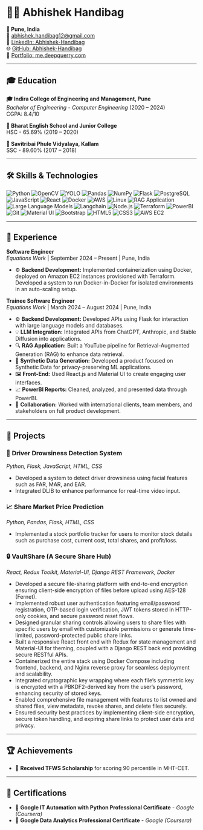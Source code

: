 # 👨‍💻 Abhishek Handibag

**📍 Pune, India**  
📧 [abhishek.handibag12@gmail.com](mailto:abhishek.handibag12@gmail.com)  
💼 [LinkedIn: Abhishek-Handibag](https://linkedin.com/in/abhishek-handibag) <br> 
🌐 [GitHub: Abhishek-Handibag](https://github.com/Abhishek-Handibag) <br> 
🧭 [Portfolio: me.deepquerry.com](https://me.deepquerry.com)

---

## 🎓 Education

**🎓 Indira College of Engineering and Management, Pune**  
*Bachelor of Engineering - Computer Engineering* (2020 – 2024)  
CGPA: 8.4/10

**🏫 Bharat English School and Junior College**  
HSC - 65.69% (2019 – 2020)  

**🏫 Savitribai Phule Vidyalaya, Kallam**  
SSC - 89.60% (2017 – 2018)

---

## 🛠️ Skills & Technologies

![Python](https://img.shields.io/badge/Python-3776AB?style=for-the-badge&logo=python&logoColor=white)
![OpenCV](https://img.shields.io/badge/OpenCV-5C3EE8?style=for-the-badge&logo=opencv&logoColor=white)
![YOLO](https://img.shields.io/badge/YOLO-FF1493?style=for-the-badge&logo=github&logoColor=white)
![Pandas](https://img.shields.io/badge/Pandas-150458?style=for-the-badge&logo=pandas&logoColor=white)
![NumPy](https://img.shields.io/badge/NumPy-013243?style=for-the-badge&logo=numpy&logoColor=white)
![Flask](https://img.shields.io/badge/Flask-000000?style=for-the-badge&logo=flask&logoColor=white)
![PostgreSQL](https://img.shields.io/badge/PostgreSQL-336791?style=for-the-badge&logo=postgresql&logoColor=white)
![JavaScript](https://img.shields.io/badge/JavaScript-F7DF1E?style=for-the-badge&logo=javascript&logoColor=black)
![React](https://img.shields.io/badge/React-61DAFB?style=for-the-badge&logo=react&logoColor=black)
![Docker](https://img.shields.io/badge/Docker-2496ED?style=for-the-badge&logo=docker&logoColor=white)
![AWS](https://img.shields.io/badge/AWS-232F3E?style=for-the-badge&logo=amazon-aws&logoColor=white)
![Linux](https://img.shields.io/badge/Linux-FCC624?style=for-the-badge&logo=linux&logoColor=black)
![RAG Application](https://img.shields.io/badge/RAG--Application-FF6F00?style=for-the-badge&logo=readme&logoColor=white)
![Large Language Models](https://img.shields.io/badge/LLM-00BFFF?style=for-the-badge&logo=openai&logoColor=white)
![Langchain](https://img.shields.io/badge/Langchain-4B8BBE?style=for-the-badge&logo=langchain&logoColor=white)
![Node.js](https://img.shields.io/badge/Node.js-339933?style=for-the-badge&logo=nodedotjs&logoColor=white)
![Terraform](https://img.shields.io/badge/Terraform-7B42BC?style=for-the-badge&logo=terraform&logoColor=white)
![PowerBI](https://img.shields.io/badge/PowerBI-F2C811?style=for-the-badge&logo=power-bi&logoColor=black)
![Git](https://img.shields.io/badge/Git-F05032?style=for-the-badge&logo=git&logoColor=white)
![Material UI](https://img.shields.io/badge/Material--UI-0081CB?style=for-the-badge&logo=mui&logoColor=white)
![Bootstrap](https://img.shields.io/badge/Bootstrap-7952B3?style=for-the-badge&logo=bootstrap&logoColor=white)
![HTML5](https://img.shields.io/badge/HTML5-E34F26?style=for-the-badge&logo=html5&logoColor=white)
![CSS3](https://img.shields.io/badge/CSS3-1572B6?style=for-the-badge&logo=css3&logoColor=white)
![AWS EC2](https://img.shields.io/badge/AWS--EC2-232F3E?style=for-the-badge&logo=amazon-aws&logoColor=white)

---

## 💼 Experience

**Software Engineer**  
*Equations Work* | September 2024 – Present | Pune, India

- ⚙️ **Backend Development:** Implemented containerization using Docker, deployed on Amazon EC2 instances provisioned
with Terraform. Developed a system to run Docker-in-Docker for isolated environments in an auto-scaling setup.

**Trainee Software Engineer**  
*Equations Work* | March 2024 – August 2024 | Pune, India

- ⚙️ **Backend Development:** Developed APIs using Flask for interaction with large language models and databases.
- 💡 **LLM Integration:** Integrated APIs from ChatGPT, Anthropic, and Stable Diffusion into applications.
- 🔍 **RAG Application:** Built a YouTube pipeline for Retrieval-Augmented Generation (RAG) to enhance data retrieval.
- 🔄 **Synthetic Data Generation:** Developed a product focused on Synthetic Data for privacy-preserving ML applications.
- 🖼️ **Front-End:** Used React.js and Material UI to create engaging user interfaces.
- 📈 **PowerBI Reports:** Cleaned, analyzed, and presented data through PowerBI.
- 🤝 **Collaboration:** Worked with international clients, team members, and stakeholders on full product development.

---

## 🚀 Projects

### 🚗 **Driver Drowsiness Detection System**  
*Python, Flask, JavaScript, HTML, CSS*  
- Developed a system to detect driver drowsiness using facial features such as FAR, MAR, and EAR. 
- Integrated DLIB to enhance performance for real-time video input.

### 📈 **Share Market Price Prediction**  
*Python, Pandas, Flask, HTML, CSS*  
- Implemented a stock portfolio tracker for users to monitor stock details such as purchase cost, current cost, total shares, and profit/loss.

### 🔒 **VaultShare (A Secure Share Hub)**  
*React, Redux Toolkit, Material-UI, Django REST Framework, Docker*  
- Developed a secure file-sharing platform with end-to-end encryption ensuring client-side encryption of files before upload using AES-128 (Fernet).  
- Implemented robust user authentication featuring email/password registration, OTP-based login verification, JWT tokens stored in HTTP-only cookies, and secure password reset flows.  
- Designed granular sharing controls allowing users to share files with specific users by email with customizable permissions or generate time-limited, password-protected public share links.  
- Built a responsive React front end with Redux for state management and Material-UI for theming, coupled with a Django REST back end providing secure RESTful APIs.  
- Containerized the entire stack using Docker Compose including frontend, backend, and Nginx reverse proxy for seamless deployment and scalability.  
- Integrated cryptographic key wrapping where each file’s symmetric key is encrypted with a PBKDF2-derived key from the user’s password, enhancing security of stored keys.  
- Enabled comprehensive file management with features to list owned and shared files, view metadata, revoke shares, and delete files securely.  
- Ensured security best practices by implementing client-side encryption, secure token handling, and expiring share links to protect user data and privacy.

---

## 🏆 Achievements

- 🏅 **Received TFWS Scholarship** for scoring 90 percentile in MHT-CET.

---

## 📜 Certifications

- 📜 **Google IT Automation with Python Professional Certificate** - *Google (Coursera)*
- 📜 **Google Data Analytics Professional Certificate** - *Google (Coursera)*
